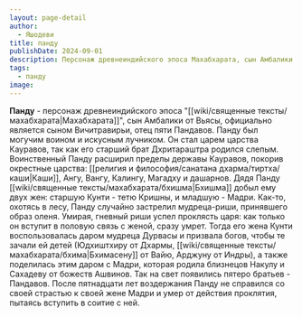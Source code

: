 ```yaml
---
layout: page-detail
author:
  - Яшодеви
title: панду
publishDate: 2024-09-01
description: Персонаж древнеиндийского эпоса Махабхарата, сын Амбалики от Вьясы, официально является сыном Вичитравирьи, отец пяти Пандавов. Панду был могучим воином и искусным лучником. Он стал царем царства Кауравов, так как его старший брат Дхритараштра родился слепым. Воинственный Панду расширил пределы державы Кауравов, покорив окрестные царства Каши, Ангу, Вангу, Калингу, Магадху и дашарнов. Дядя Панду Бхишма добыл ему двух жен старшую Кунти - тетю Кришны, и младшую - Мадри. Как-то, охотясь в лесу, Панду случайно застрелил мудреца-риши, принявшего образ оленя. Умирая, гневный риши успел проклясть царя как только он вступит в половую связь с женой, сразу умрет. Тогда его жена Кунти воспользовалась даром мудреца Дурвасы и призвала богов, чтобы те зачали ей детей (Юдхиштхиру от Дхармы, Бхимасену от Ваю, Арджуну от Индры), а также поделилась этим даром с Мадри, которая родила близнецов Накулу и Сахадеву от божеств Ашвинов. Так на свет появились пятеро братьев - Пандавов. После пятнадцати лет воздержания Панду не справился со своей страстью к своей жене Мадри и умер от действия проклятия, пытаясь вступить в соитие с ней.
tags:
  - панду
image:
---
```

**Панду** - персонаж древнеиндийского эпоса "[[wiki/священные тексты/махабхарата|Махабхарата]]", сын Амбалики от Вьясы, официально является сыном Вичитравирьи, отец пяти Пандавов. Панду был могучим воином и искусным лучником. Он стал царем царства Кауравов, так как его старший брат Дхритараштра родился слепым. Воинственный Панду расширил пределы державы Кауравов, покорив окрестные царства: [[религия и философия/санатана дхарма/тиртха/каши|Каши]], Ангу, Вангу, Калингу, Магадху и дашарнов. Дядя Панду [[wiki/священные тексты/махабхарата/бхишма|Бхишма]] добыл ему двух жен: старшую Кунти - тетю Кришны, и младшую - Мадри. Как-то, охотясь в лесу, Панду случайно застрелил мудреца-риши, принявшего образ оленя. Умирая, гневный риши успел проклясть царя: как только он вступит в половую связь с женой, сразу умрет. Тогда его жена Кунти воспользовалась даром мудреца Дурвасы и призвала богов, чтобы те зачали ей детей (Юдхиштхиру от Дхармы, [[wiki/священные тексты/махабхарата/бхима|Бхимасену]] от Вайю, Арджуну от Индры), а также поделилась этим даром с Мадри, которая родила близнецов Накулу и Сахадеву от божеств Ашвинов. Так на свет появились пятеро братьев - Пандавов. После пятнадцати лет воздержания Панду не справился со своей страстью к своей жене Мадри и умер от действия проклятия, пытаясь вступить в соитие с ней.

